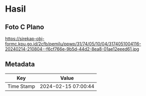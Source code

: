 # Hasil

## Foto C Plano

https://sirekap-obj-formc.kpu.go.id/2cfb/pemilu/ppwp/31/74/05/10/04/3174051004116-20240214-210804--f6cf766e-9b5d-44d2-8ea8-01ae12eeed61.jpg


## Metadata

| Key        | Value               |
| ---------- | ------------------- |
| Time Stamp | 2024-02-15 07:00:44 |



